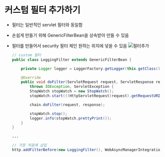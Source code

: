 # 커스텀 필터 추가하기

- 필터는 일반적인 servlet 필터와 동일함
- 손쉽게 만들기 위해 GenericFilterBean을 상속받아 만들 수 있음
- 필터를 만들어서 security 필터 체인 원하는 위치에 넣을 수 있음
    ![필터추가](https://lh3.googleusercontent.com/pw/ACtC-3fp9SEsuEbkSdr3u1BKq8tA4luHOjaMGhfj5INo_HSP2bUIeeh0GVu-XsuA39C0dHSUfDAFwKO9XGcV5V0P9IeOdHKqyiMu8QlHcSW99s8mx9LD4ugZNqzLCRw68SYswB0y03T05aCkVFTmy_DDev32mg=w607-h127-no?authuser=0)

    ```java
    // custom 필터
    public class LoggingFilter extends GenericFilterBean {

        private Logger logger = LoggerFactory.getLogger(this.getClass());

        @Override
        public void doFilter(ServletRequest request, ServletResponse response, FilterChain chain)
            throws IOException, ServletException {
            StopWatch stopWatch = new StopWatch();
            stopWatch.start(((HttpServletRequest)request).getRequestURI());

            chain.doFilter(request, response);

            stopWatch.stop();
            logger.info(stopWatch.prettyPrint());
        }
    }

    ...

    // 가장 처음에 삽입
    http.addFilterBefore(new LoggingFilter(), WebAsyncManagerIntegrationFilter.class);
    ```